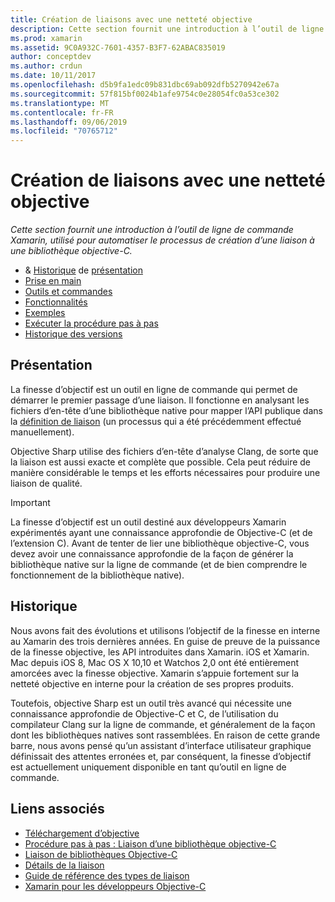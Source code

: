 ```yaml
---
title: Création de liaisons avec une netteté objective
description: Cette section fournit une introduction à l’outil de ligne de commande Xamarin, utilisé pour automatiser le processus de création d’une liaison à une bibliothèque objective-C.
ms.prod: xamarin
ms.assetid: 9C0A932C-7601-4357-B3F7-62ABAC835019
author: conceptdev
ms.author: crdun
ms.date: 10/11/2017
ms.openlocfilehash: d5b9fa1edc09b831dbc69ab092dfb5270942e67a
ms.sourcegitcommit: 57f815bf0024b1afe9754c0e28054fc0a53ce302
ms.translationtype: MT
ms.contentlocale: fr-FR
ms.lasthandoff: 09/06/2019
ms.locfileid: "70765712"
---
```

# <a name="creating-bindings-with-objective-sharpie"></a>Création de liaisons avec une netteté objective

_Cette section fournit une introduction à l’outil de ligne de commande Xamarin, utilisé pour automatiser le processus de création d’une liaison à une bibliothèque objective-C._

-  & [Historique](#history) de [présentation](#overview)
- [Prise en main](get-started.md)
- [Outils et commandes](tools.md)
- [Fonctionnalités](platform/index.md)
- [Exemples](examples/index.md)
- [Exécuter la procédure pas à pas](~/ios/platform/binding-objective-c/walkthrough.md)
- [Historique des versions](releases.md)

## <a name="overview"></a>Présentation

La finesse d’objectif est un outil en ligne de commande qui permet de démarrer le premier passage d’une liaison.
Il fonctionne en analysant les fichiers d’en-tête d’une bibliothèque native pour mapper l’API publique dans la [définition de liaison](~/cross-platform/macios/binding/objective-c-libraries.md#The_API_definition_file) (un processus qui a été précédemment effectué manuellement).

Objective Sharp utilise des fichiers d’en-tête d’analyse Clang, de sorte que la liaison est aussi exacte et complète que possible. Cela peut réduire de manière considérable le temps et les efforts nécessaires pour produire une liaison de qualité.

> [!IMPORTANT]
> La finesse d’objectif est un outil destiné aux développeurs Xamarin expérimentés ayant une connaissance approfondie de Objective-C (et de l’extension C). Avant de tenter de lier une bibliothèque objective-C, vous devez avoir une connaissance approfondie de la façon de générer la bibliothèque native sur la ligne de commande (et de bien comprendre le fonctionnement de la bibliothèque native).

## <a name="history"></a>Historique

Nous avons fait des évolutions et utilisons l’objectif de la finesse en interne au Xamarin des trois dernières années. En guise de preuve de la puissance de la finesse objective, les API introduites dans Xamarin. iOS et Xamarin. Mac depuis iOS 8, Mac OS X 10,10 et Watchos 2,0 ont été entièrement amorcées avec la finesse objective. Xamarin s’appuie fortement sur la netteté objective en interne pour la création de ses propres produits.

Toutefois, objective Sharp est un outil très avancé qui nécessite une connaissance approfondie de Objective-C et C, de l’utilisation du compilateur Clang sur la ligne de commande, et généralement de la façon dont les bibliothèques natives sont rassemblées. En raison de cette grande barre, nous avons pensé qu’un assistant d’interface utilisateur graphique définissait des attentes erronées et, par conséquent, la finesse d’objectif est actuellement uniquement disponible en tant qu’outil en ligne de commande.

## <a name="related-links"></a>Liens associés

- [Téléchargement d’objective](https://aka.ms/objective-sharpie)
- [Procédure pas à pas : Liaison d’une bibliothèque objective-C](~/ios/platform/binding-objective-c/walkthrough.md)
- [Liaison de bibliothèques Objective-C](~/cross-platform/macios/binding/objective-c-libraries.md)
- [Détails de la liaison](~/cross-platform/macios/binding/overview.md)
- [Guide de référence des types de liaison](~/cross-platform/macios/binding/binding-types-reference.md)
- [Xamarin pour les développeurs Objective-C](~/ios/get-started/objective-c-developers/index.md)
